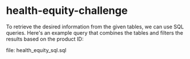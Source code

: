 # health-equity-challenge

To retrieve the desired information from the given tables, we can use SQL queries. Here's an example query that combines the tables and filters the results based on the product ID:

file: health_equity_sql.sql
